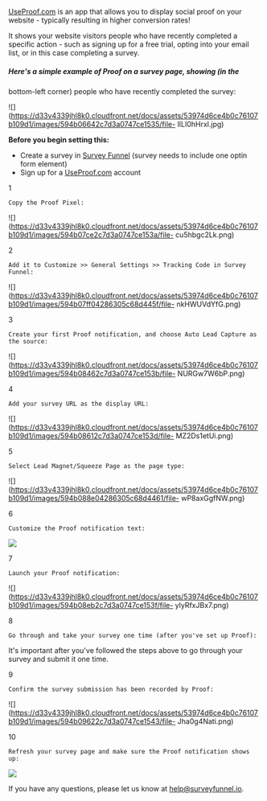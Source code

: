 [UseProof.com](https://useproof.com/) is an app that allows you to display
social proof on your website - typically resulting in higher conversion rates!

It shows your website visitors people who have recently completed a specific
action - such as signing up for a free trial, opting into your email list, or
in this case completing a survey.

##### Here's a simple example of Proof on a survey page, showing (in the
bottom-left corner) people who have recently completed the survey:

![](https://d33v4339jhl8k0.cloudfront.net/docs/assets/53974d6ce4b0c76107b109d1/images/594b06642c7d3a0747ce1535/file-
IlLI0hHrxl.jpg)

**Before you begin setting this:**

  * Create a survey in [Survey Funnel](https://surveyfunnel.io) (survey needs to include one optin form element)
  * Sign up for a [UseProof.com](https://useproof.com) account

1

    Copy the Proof Pixel: 

![](https://d33v4339jhl8k0.cloudfront.net/docs/assets/53974d6ce4b0c76107b109d1/images/594b07ce2c7d3a0747ce153a/file-
cu5hbgc2Lk.png)

2

    Add it to Customize >> General Settings >> Tracking Code in Survey Funnel: 

![](https://d33v4339jhl8k0.cloudfront.net/docs/assets/53974d6ce4b0c76107b109d1/images/594b07ff04286305c68d445f/file-
nkHWUVdYfG.png)

3

    Create your first Proof notification, and choose Auto Lead Capture as the source:

![](https://d33v4339jhl8k0.cloudfront.net/docs/assets/53974d6ce4b0c76107b109d1/images/594b08462c7d3a0747ce153b/file-
NURGw7W6bP.png)

4

    Add your survey URL as the display URL:

![](https://d33v4339jhl8k0.cloudfront.net/docs/assets/53974d6ce4b0c76107b109d1/images/594b08612c7d3a0747ce153d/file-
MZ2Ds1etUi.png)

5

    Select Lead Magnet/Squeeze Page as the page type:

![](https://d33v4339jhl8k0.cloudfront.net/docs/assets/53974d6ce4b0c76107b109d1/images/594b088e04286305c68d4461/file-
wP8axGgfNW.png)

6

    Customize the Proof notification text: 

![](https://d33v4339jhl8k0.cloudfront.net/docs/assets/53974d6ce4b0c76107b109d1/images/594b08af2c7d3a0747ce153e/file-5YHFYCAVcR.png)

7

    Launch your Proof notification:

![](https://d33v4339jhl8k0.cloudfront.net/docs/assets/53974d6ce4b0c76107b109d1/images/594b08eb2c7d3a0747ce153f/file-
ylyRfxJBx7.png)

8

    Go through and take your survey one time (after you've set up Proof):

It's important after you've followed the steps above to go through your survey
and submit it one time.

9

    Confirm the survey submission has been recorded by Proof: 

![](https://d33v4339jhl8k0.cloudfront.net/docs/assets/53974d6ce4b0c76107b109d1/images/594b09622c7d3a0747ce1543/file-
Jha0g4Nati.png)

10

    Refresh your survey page and make sure the Proof notification shows up:

![](https://d33v4339jhl8k0.cloudfront.net/docs/assets/53974d6ce4b0c76107b109d1/images/594b09842c7d3a0747ce1544/file-e4HnRTEIus.png)

If you have any questions, please let us know at
[help@surveyfunnel.io](mailto:mailto:help@surveyfunnel.io).

